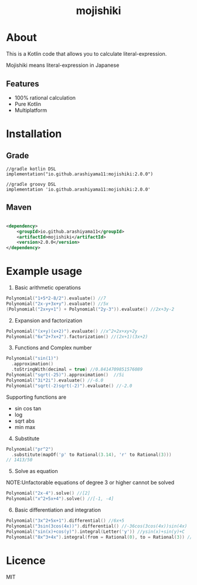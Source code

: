 <h1 align="center">mojishiki</h1>

# About

This is a Kotlin code that allows you to calculate literal-expression.

Mojishiki means literal-expression in Japanese

## Features

- 100% rational calculation
- Pure Kotlin
- Multiplatform

# Installation

## Grade

```
//gradle kotlin DSL
implementation("io.github.arashiyama11:mojishiki:2.0.0")

//gradle groovy DSL
implementation 'io.github.arashiyama11:mojishiki:2.0.0'
```

## Maven

```xml

<dependency>
    <groupId>io.github.arashiyama11</groupId>
    <artifactId>mojishiki</artifactId>
    <version>2.0.0</version>
</dependency>
```

# Example usage

1. Basic arithmetic operations

```kotlin
Polynomial("1+5*2-8/2").evaluate() //7
Polynomial("2x-y+3x+y").evaluate() //5x
(Polynomial("2x+y+1") + Polynomial("2y-3")).evaluate() //2x+3y-2
```

2. Expansion and factorization

```kotlin
Polynomial("(x+y)(x+2)").evaluate() //x^2+2x+xy+2y
Polynomial("6x^2+7x+2").factorization() //(2x+1)(3x+2)
```

3. Functions and Complex number

```kotlin
Polynomial("sin(1)")
  .approximation()
  .toStringWith(decimal = true) //0.8414709851576089
Polynomial("sqrt(-25)").approximation()  //5i
Polynomial("3i*2i").evaluate() //-6.0
Polynomial("sqrt(-2)sqrt(-2)").evaluate() //-2.0
```

Supporting functions are

- sin cos tan
- log
- sqrt abs
- min max

4. Substitute

```kotlin
Polynomial("pr^2")
  .substitute(mapOf('p' to Rational(3.14), 'r' to Rational(3)))
// 1413/50 
```

5. Solve as equation

NOTE:Unfactorable equations of degree 3 or higher cannot be solved

```kotlin
Polynomial("2x-4").solve() //[2]
Polynomial("x^2+5x+4").solve() //[-1, -4]
```

6. Basic differentiation and integration

```kotlin
Polynomial("3x^2+5x+1").differential() //6x+5
Polynomial("3sin(3cos(4x))").differential() //-36cos(3cos(4x))sin(4x)
Polynomial("sin(x)+cos(y)").integral(Letter('y')) //ysin(x)+sin(y)+C
Polynomial("8x^3+4x").integral(from = Rational(0), to = Rational(3)) //180
```

# Licence

MIT